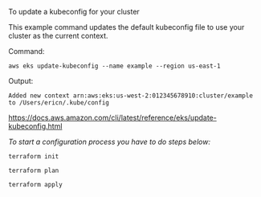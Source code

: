 To update a kubeconfig for your cluster

This example command updates the default kubeconfig file to use your cluster as the current context.

Command:

	aws eks update-kubeconfig --name example --region us-east-1

Output:

	Added new context arn:aws:eks:us-west-2:012345678910:cluster/example to /Users/ericn/.kube/config

https://docs.aws.amazon.com/cli/latest/reference/eks/update-kubeconfig.html


_To start a configuration process you have to do steps below:_

    terraform init

    terraform plan

    terraform apply
